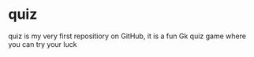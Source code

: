 # quiz
quiz is my very first repositiory on GitHub, it is a fun Gk quiz game where you can try your luck
